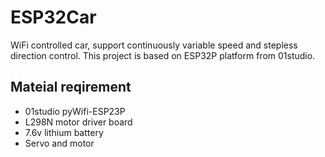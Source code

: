 # ESP32Car
WiFi controlled car, support continuously variable speed and stepless direction control. This project is based on ESP32P platform from 01studio.

## Mateial reqirement
- 01studio pyWifi-ESP23P
- L298N motor driver board
- 7.6v lithium battery
- Servo and motor
